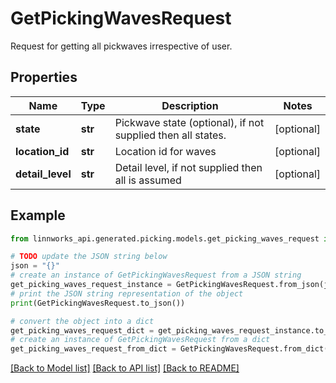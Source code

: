 # GetPickingWavesRequest

Request for getting all pickwaves irrespective of user.

## Properties

Name | Type | Description | Notes
------------ | ------------- | ------------- | -------------
**state** | **str** | Pickwave state (optional), if not supplied then all states. | [optional] 
**location_id** | **str** | Location id for waves | [optional] 
**detail_level** | **str** | Detail level, if not supplied then all is assumed | [optional] 

## Example

```python
from linnworks_api.generated.picking.models.get_picking_waves_request import GetPickingWavesRequest

# TODO update the JSON string below
json = "{}"
# create an instance of GetPickingWavesRequest from a JSON string
get_picking_waves_request_instance = GetPickingWavesRequest.from_json(json)
# print the JSON string representation of the object
print(GetPickingWavesRequest.to_json())

# convert the object into a dict
get_picking_waves_request_dict = get_picking_waves_request_instance.to_dict()
# create an instance of GetPickingWavesRequest from a dict
get_picking_waves_request_from_dict = GetPickingWavesRequest.from_dict(get_picking_waves_request_dict)
```
[[Back to Model list]](../README.md#documentation-for-models) [[Back to API list]](../README.md#documentation-for-api-endpoints) [[Back to README]](../README.md)


